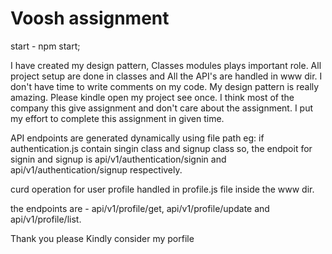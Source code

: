 # Voosh assignment

start - npm start;

I have created my design pattern, Classes modules plays important role. All project setup are done in classes and All the API's are handled in www dir.
I don't have time to write comments on my code. My design pattern is really amazing. Please kindle open my project see once. I think most of the company this give assignment and don't care about the assignment. I put my effort to complete this assignment in given time.

API endpoints are generated dynamically using file path eg: if authentication.js contain singin class and signup class so, the endpoit for signin and signup is api/v1/authentication/signin and api/v1/authentication/signup respectively.

curd operation for user profile handled in profile.js file inside the www dir. 

the endpoints are - api/v1/profile/get, api/v1/profile/update and api/v1/profile/list.

Thank you please Kindly consider my porfile
